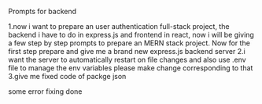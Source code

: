 Prompts for backend 


1.now i want to prepare an user authentication full-stack project, the backend i have to do in express.js and frontend in react, now i will be giving a few step by step prompts to prepare an MERN stack project. Now for the first step prepare and give me a brand new express.js backend server
2.i want the server to automatically restart on file changes and also use .env file to manage the env variables please make change corresponding to that
3.give me fixed code of packge json


some error fixing done
